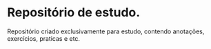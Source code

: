 # Repositório de estudo.
Repositório criado exclusivamente para estudo, contendo anotações, exercícios, praticas e etc.